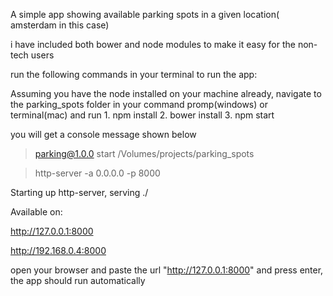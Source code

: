 A simple app showing available parking spots in a given location( amsterdam in this case)

i have included both bower and node modules to make it easy for the non- tech users

 run the following commands in your terminal to run the app:
 
 Assuming you have the node installed on your machine already, navigate to the parking_spots folder in your command promp(windows) or terminal(mac) and run
    1. npm install
    2. bower install
    3. npm start

you will get a console message shown below

> parking@1.0.0 start /Volumes/projects/parking_spots

> http-server -a 0.0.0.0 -p 8000

Starting up http-server, serving ./

Available on:

http://127.0.0.1:8000

http://192.168.0.4:8000

open your browser and paste the url "http://127.0.0.1:8000" and press enter, the app should run automatically
